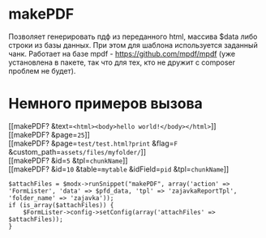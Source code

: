 # makePDF
Позволяет генерировать пдф из переданного html, массива $data либо строки из базы данных. При этом для шаблона используется заданный чанк.
Работает на базе mpdf - https://github.com/mpdf/mpdf (уже установлена в пакете, так что для тех, кто не дружит с composer проблем не будет).

# Немного примеров вызова
[[makePDF? &text=`<html><body>hello world!</body></html>`]]<br>
[[makePDF? &page=`25`]]<br>
[[makePDF? &page=`test/test.html?print` &flag=`F` &custom_path=`assets/files/myfolder/`]]<br>
[[makePDF? &id=`5` &tpl=`chunkName`]]<br>
[[makePDF? &id=`10` &table=`mytable` &idField=`pid` &tpl=`chunkName`]]<br>
```
$attachFiles = $modx->runSnippet("makePDF", array('action' => 'FormLister', 'data' => $pfd_data, 'tpl' => 'zajavkaReportTpl', 'folder_name' => 'zajavka'));
if (is_array($attachFiles)) {
    $FormLister->config->setConfig(array('attachFiles' => $attachFiles));
}
```

